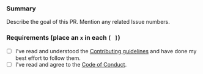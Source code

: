 ###  Summary

Describe the goal of this PR. Mention any related Issue numbers.

### Requirements (place an `x` in each `[ ]`)

* [ ] I've read and understood the [Contributing guidelines](https://github.com/slackapi/python-slack-events-api/blob/master/.github/contributing.md) and have done my best effort to follow them.
* [ ] I've read and agree to the [Code of Conduct](https://slackhq.github.io/code-of-conduct).

